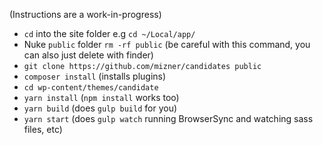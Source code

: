 (Instructions are a work-in-progress)

* `cd` into the site folder e.g `cd ~/Local/app/`
* Nuke `public` folder `rm -rf public` (be careful with this command, you can also just delete with finder)
* `git clone https://github.com/mizner/candidates public`
* `composer install` (installs plugins)
* `cd wp-content/themes/candidate`
* `yarn install` (`npm install` works too)
* `yarn build` (does `gulp build` for you)
* `yarn start` (does `gulp watch` running BrowserSync and watching sass files, etc)